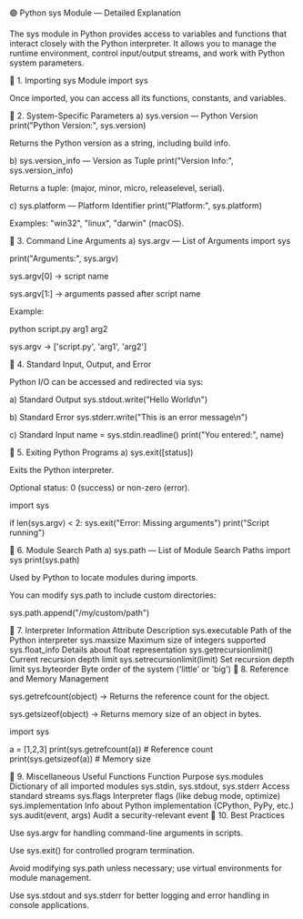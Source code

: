 🟢 Python sys Module — Detailed Explanation

The sys module in Python provides access to variables and functions that interact closely with the Python interpreter. It allows you to manage the runtime environment, control input/output streams, and work with Python system parameters.

🔹 1. Importing sys Module
import sys


Once imported, you can access all its functions, constants, and variables.

🔹 2. System-Specific Parameters
a) sys.version — Python Version
print("Python Version:", sys.version)


Returns the Python version as a string, including build info.

b) sys.version_info — Version as Tuple
print("Version Info:", sys.version_info)


Returns a tuple: (major, minor, micro, releaselevel, serial).

c) sys.platform — Platform Identifier
print("Platform:", sys.platform)


Examples: "win32", "linux", "darwin" (macOS).

🔹 3. Command Line Arguments
a) sys.argv — List of Arguments
import sys

print("Arguments:", sys.argv)


sys.argv[0] → script name

sys.argv[1:] → arguments passed after script name

Example:

python script.py arg1 arg2


sys.argv → ['script.py', 'arg1', 'arg2']

🔹 4. Standard Input, Output, and Error

Python I/O can be accessed and redirected via sys:

a) Standard Output
sys.stdout.write("Hello World\n")

b) Standard Error
sys.stderr.write("This is an error message\n")

c) Standard Input
name = sys.stdin.readline()
print("You entered:", name)

🔹 5. Exiting Python Programs
a) sys.exit([status])

Exits the Python interpreter.

Optional status: 0 (success) or non-zero (error).

import sys

if len(sys.argv) < 2:
    sys.exit("Error: Missing arguments")
print("Script running")

🔹 6. Module Search Path
a) sys.path — List of Module Search Paths
import sys
print(sys.path)


Used by Python to locate modules during imports.

You can modify sys.path to include custom directories:

sys.path.append("/my/custom/path")

🔹 7. Interpreter Information
Attribute	Description
sys.executable	Path of the Python interpreter
sys.maxsize	Maximum size of integers supported
sys.float_info	Details about float representation
sys.getrecursionlimit()	Current recursion depth limit
sys.setrecursionlimit(limit)	Set recursion depth limit
sys.byteorder	Byte order of the system ('little' or 'big')
🔹 8. Reference and Memory Management

sys.getrefcount(object) → Returns the reference count for the object.

sys.getsizeof(object) → Returns memory size of an object in bytes.

import sys

a = [1,2,3]
print(sys.getrefcount(a))  # Reference count
print(sys.getsizeof(a))    # Memory size

🔹 9. Miscellaneous Useful Functions
Function	Purpose
sys.modules	Dictionary of all imported modules
sys.stdin, sys.stdout, sys.stderr	Access standard streams
sys.flags	Interpreter flags (like debug mode, optimize)
sys.implementation	Info about Python implementation (CPython, PyPy, etc.)
sys.audit(event, args)	Audit a security-relevant event
🔹 10. Best Practices

Use sys.argv for handling command-line arguments in scripts.

Use sys.exit() for controlled program termination.

Avoid modifying sys.path unless necessary; use virtual environments for module management.

Use sys.stdout and sys.stderr for better logging and error handling in console applications.